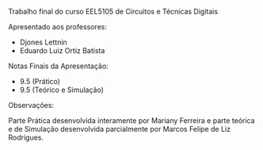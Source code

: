 Trabalho final do curso EEL5105 de Circuitos e Técnicas Digitais

Apresentado aos professores:
- Djones Lettnin
- Eduardo Luiz Ortiz Batista


Notas Finais da Apresentação:
- 9.5 (Prático)
- 9.5 (Teórico e Simulação)

Observações:

Parte Prática desenvolvida interamente por Mariany Ferreira e parte teórica e de Simulação desenvolvida parcialmente por Marcos Felipe de Liz Rodrigues.
